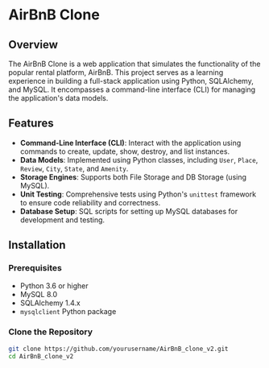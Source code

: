 # AirBnB Clone

## Overview

The AirBnB Clone is a web application that simulates the functionality of the popular rental platform, AirBnB. This project serves as a learning experience in building a full-stack application using Python, SQLAlchemy, and MySQL. It encompasses a command-line interface (CLI) for managing the application's data models.

## Features

- **Command-Line Interface (CLI)**: Interact with the application using commands to create, update, show, destroy, and list instances.
- **Data Models**: Implemented using Python classes, including `User`, `Place`, `Review`, `City`, `State`, and `Amenity`.
- **Storage Engines**: Supports both File Storage and DB Storage (using MySQL).
- **Unit Testing**: Comprehensive tests using Python's `unittest` framework to ensure code reliability and correctness.
- **Database Setup**: SQL scripts for setting up MySQL databases for development and testing.

## Installation

### Prerequisites

- Python 3.6 or higher
- MySQL 8.0
- SQLAlchemy 1.4.x
- `mysqlclient` Python package

### Clone the Repository

```bash
git clone https://github.com/yourusername/AirBnB_clone_v2.git
cd AirBnB_clone_v2
